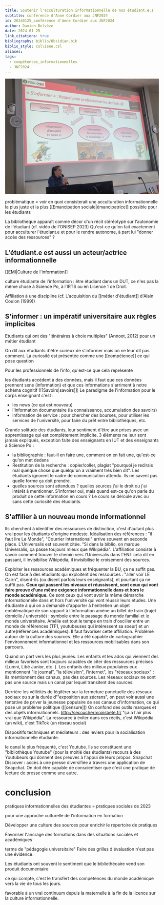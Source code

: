 ```yaml
---
title: Soutenir l'acculturation informationnelle de nos étudiant.e.s
subtitle: conférence d'Anne Cordier aux JNF2024
id: 20240125_conférence d'Anne Cordier aux JNF2024
author: Damien Belvèze
date: 2024-01-25
link_citations: true
bibliography: biblio/Obsidian.bib
biblio_style: csl\ieee.csl
aliases: 
tags:
  - compétences_informationnelles
  - JNF2024
---
```

![photo Reims, fac de lettres amphi 2](images/20240126_Anne_Cordier.jpg)

problématique = voir en quoi consisterait une acculturation informationnelle la plus juste et la plus [[Emancipation sociale|émancipatrice]] possible pour les étudiants

La bibliothèque apparaît comme décor d'un récit stéréotypé sur l'autonomie de l'étudiant (cf. vidéo de l'ONISEP 2023)
Qu'est-ce qu'on fait exactement pour acculturer l'étudiant.e et pour le rendre autonome, à part lui "donner accès des ressources" ? 

## L'étudiant.e est aussi un acteur/actrice informationnelle

[[EMI|Culture de l'information]] 

culture étudiante de l'information : être étudiant dans un DUT, ce n'es pas la même chose à Science Po, à l'IRTS ou en Licence 1 de Droit. 

Affiliation à une discipline (cf. L'acquisition du [[métier d'étudiant]] d'Alain Coulon (1999))

## S'informer : un impératif universitaire aux règles implicites

Etudiants qui ont des "itinéraires à choix multiples" (Annoot, 2012) pour un métier étudiant 

On dit aux étudiants d'être curieux de s'informer mais on ne leur dit pas comment. La curiosité est présentée comme une [[compétence]] ce qui pose question

Pour les professionnels de l'info, qu'est-ce que cela représente 

les étudiants accèdent à des données, mais il faut que ces données prennent sens (information) et que ces informations s'arriment à notre schéma cognitif ([[Savoirs|savoirs]])
Le paradigme de l'information pour le corps enseignant c'est : 
- les news (ce qui est nouveau)
- l'information documentaire (la connaissance, accumulation des savoirs)
- information de service : pour chercher des bourses, pour utiliser les services de l'université, pour faire du prêt entre bibliothèques, etc.

Grande solitude des étudiants, leur sentiment d'être aux prises avec un apprentissage qui est complètement implicite. 
3 éléments ne leur sont jamais expliqués, exception faite des enseignants en IUT et des enseignants à Science Po : 
- la bibliographie : faut-il en faire une, comment on en fait une, qu'est-ce qu'on met dedans
- Restitution de la recherche : copier/coller, plagiat "pourquoi je redirais mal quelque chose que quelqu'un a vraiment très bien dit". Les étudiants ignorent le cadre de communication attendu. Ils ne savent pas quelle forme ça doit prendre. 
- quelles sources sont attendues ? quelles sources j'ai le droit ou j'ai intérêt à mentionner. 
S'informer oui, mais quand est-ce qu'on parle du produit de cette information en cours ? Le cours se déroule avec ou sans cette curiosité des étudiants. 

## S'affilier à un nouveau monde informationnel

Ils cherchent à identifier des ressources de distinction, c'est d'autant plus vrai pour les étudiants d'origine modeste. Idéalisation des références : "il faut lire Le Monde", "Courrier International" arrive souvent en seconde place.
L'Universalis est souvent citée. "Si dans la biblio, on marque Universalis, ça passe toujours mieux que Wikipédia". L'affiliation consiste à savoir comment trouver le chemin vers l'Universalis dans l'ENT
cela dit en passant, il invisibilise Wikipédia, il invisibilise le croisement des sources. 

Exploiter les ressources académiques et fréquenter la BU, ça ne suffit pas. On est face à des étudiants qui exploitent des ressources : "aller voir LE Cairn", disent-ils (ou disent parfois leurs enseignants), et pourtant ça ne suffit pas. 
**Ceux qui passent les niveaux et réussissent, sont ceux qui vont faire preuve d'une même exigence informationnelle dans et hors le monde académique.**
Ce sont ceux qui vont avoir la même démarche informationnelle dans et hors l'université qui vont réussir leurs études. 
Une étudiante à qui on a demandé d'apporter à l'entretien un objet emblématique de son rapport à l'information amène un billet de train (trajet domicile  / université) : symbole entre le passage du monde familial et le monde universitaire. Amélie est tout le temps en train d'osciller entre un monde de références (TF1, youtubeuses qui intéressent sa soeur) et un autre(références académiques). 
Il faut favoriser cette affiliation. 
Problème autour de la culture des sources. Elle a été capable de cartographier l'environnement informationnel et les ressources mobilisables dans son parcours. 

Quand on part vers les plus jeunes. Les enfants et les ados qui viennent des milieux favorisés sont toujours capables de citer des ressources précises (Lumni, Libé Junior, etc. ). Les enfants des milieux populaires eux mentionnent "le journal", "la télévision", l'internet", les "réseaux sociaux" : ils mentionnent des canaux, pas des sources.
Les réseaux sociaux ne sont pas une source mais un canal par lequel transitent des sources.

Derrière les vélléités de légiférer sur la fermeture ponctuelle des réseaux sociaux ou sur la durée d'"exposition aux zécrans", on peut voir aussi une tentative de priver la jeunesse populaire de ses canaux d'information, ce qui pose un problème politique ([[censure]])
On confond des outils marques et des objets informationnels. 
http://secouchermoinsbete.fr/
"ça a l'air plus vrai que Wikipédia". 
La ressource à éviter dans ces récits, c'est Wikipédia (un wiki), c'est TikTok (un réseau social)

Dispositifs techniques et médiateurs : des leviers pour la socialisation informationnelle étudiante. 

le canal le plus fréquenté, c'est Youtube. Ils se constituent une "bibliothèque Youtube" (pour la moitié des étudiants)
recours à des Youtubeurs qui donnent des preuves à l'appui de leurs propos. 
Snapchat Discover : accès à une presse diversifiée à travers une application de Snapchat. On doit être capable de conscientiser que c'est une pratique de lecture de presse comme une autre.

# conclusion 

pratiques informationnelles des étudiantes = pratiques sociales de 2023

pour une approche culturelle de l'information en formation

Développer une culture des sources pour enrichir le répertoire de pratiques

Favoriser l'ancrage des formations dans des situations sociales et académiques

terme de "pédagogie universitaire"
Faire des grilles d'évaluation n'est pas une évidence. 

Les étudiants ont souvent le sentiment que le bibliothécaire vend son produit documentaire

ce qui compte, c'est le transfert des compétences du monde académique vers la vie de tous les jours. 

favorable à un vrai continuum depuis la maternelle à la fin de la licence sur la culture informationnelle.